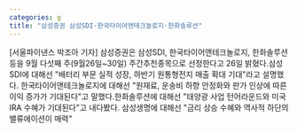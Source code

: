 ```yaml
---
categories: g
title: "삼성증권 삼성SDI·한국타이어앤테크놀로지·한화솔루션"
---
```

[서울파이낸스 박조아 기자] 삼성증권은 삼성SDI, 한국타이어앤테크놀로지, 한화솔루션 등을 9월 다섯째 주(9월26일~30일) 주간추천종목으로 선정한다고 26일 밝혔다.삼성SDI에 대해선 "배터리 부문 실적 성장, 하반기 원통형전지 매출 확대 기대"라고 설명했다. 한국타이어앤테크놀로지에 대해선 "원재료, 운송비 하향 안정화와 판가 인상에 따른 이익 증가가 기대된다"고 말했다.한화솔루션에 대해선 "태양광 사업 턴어라운드와 미국 IRA 수혜가 기대된다"고 내다봤다. 삼성생명에 대해선 "금리 상승 수혜와 역사적 하단의 밸류에이션이 매력"
